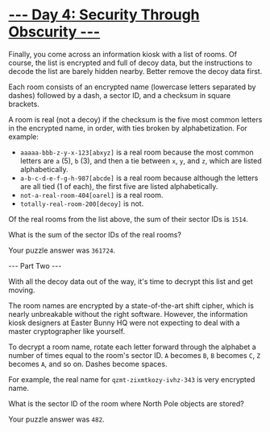 # [--- Day 4: Security Through Obscurity ---](http://adventofcode.com/2016/day/4)

Finally, you come across an information kiosk with a list of rooms. Of course, the list is encrypted and full of decoy data, but the instructions to decode the list are barely hidden nearby. Better remove the decoy data first.

Each room consists of an encrypted name (lowercase letters separated by dashes) followed by a dash, a sector ID, and a checksum in square brackets.

A room is real (not a decoy) if the checksum is the five most common letters in the encrypted name, in order, with ties broken by alphabetization. For example:

 - ``aaaaa-bbb-z-y-x-123[abxyz]`` is a real room because the most common letters are ``a`` (5), ``b`` (3), and then a tie between ``x``, ``y``, and ``z``, which are listed alphabetically.
 - ``a-b-c-d-e-f-g-h-987[abcde]`` is a real room because although the letters are all tied (1 of each), the first five are listed alphabetically.
 - ``not-a-real-room-404[oarel]`` is a real room.
 - ``totally-real-room-200[decoy]`` is not.  
 
Of the real rooms from the list above, the sum of their sector IDs is ``1514``.

What is the sum of the sector IDs of the real rooms?

Your puzzle answer was ``361724``.

--- Part Two ---

With all the decoy data out of the way, it's time to decrypt this list and get moving.

The room names are encrypted by a state-of-the-art shift cipher, which is nearly unbreakable without the right software. However, the information kiosk designers at Easter Bunny HQ were not expecting to deal with a master cryptographer like yourself.

To decrypt a room name, rotate each letter forward through the alphabet a number of times equal to the room's sector ID. ``A`` becomes ``B``, ``B`` becomes ``C``, ``Z`` becomes ``A``, and so on. Dashes become spaces.

For example, the real name for ``qzmt-zixmtkozy-ivhz-343`` is very encrypted name.

What is the sector ID of the room where North Pole objects are stored?

Your puzzle answer was ``482``.
